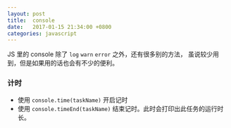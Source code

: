 ```yaml
---
layout: post
title:  console
date:   2017-01-15 21:34:00 +0800
categories: javascript
---
```


JS 里的 console 除了 `log` `warn` `error` 之外，还有很多别的方法， 虽说较少用到，但是如果用的话也会有不少的便利。

### 计时

- 使用 `console.time(taskName)` 开启记时
- 使用 `console.timeEnd(taskName)` 结束记时。此时会打印出此任务的运行时长。 
